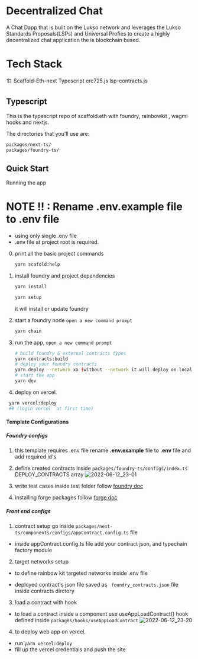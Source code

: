 # Decentralized Chat
A Chat Dapp that is built on the Lukso network and leverages the Lukso Standards Proposals(LSPs) and Universal Profies to create a highly decentralized chat application the is blockchain based.

# Tech Stack
 🏗 Scaffold-Eth-next Typescript
 erc725.js
 lsp-contracts.js

## Typescript

This is the typescript repo of scaffold.eth with foundry, rainbowkit , wagmi hooks and nextjs.

The directories that you'll use are:

```bash
packages/next-ts/
packages/foundry-ts/
```

## Quick Start

Running the app

# NOTE !! : Rename .env.example file to .env file

- using only single .env file
- .env file at project root is required.

0. print all the basic project commands
   ```bash
   yarn scafold:help
   ```
1. install foundry and  project dependencies

   ```bash
   yarn install

   yarn setup
   ```

   it will install or update foundry

2. start a foundry node `open a new command prompt`

   ```bash
   yarn chain
   ```

3. run the app, `open a new command prompt`

   ```bash
   # build foundry & external contracts types
   yarn contracts:build
   # deploy your foundry contracts
   yarn deploy --network xx (without --network it will deploy on localhost)
   # start the app
   yarn dev
   ```

4. deploy on vercel.

```bash
 yarn vercel:deploy
 ## (login vercel  at first time)
```

#### Template Configurations

##### Foundry configs

1. this template requires .env file rename **.env.example** file to **.env** file and add required id's
2. define created contracts inside `packages/foundry-ts/configs/index.ts` DEPLOY_CONTRACTS array
   ![2022-06-12_23-01](https://user-images.githubusercontent.com/22323693/173245694-eaf7b02e-2831-49ad-ab93-326470f6c589.png)

3. write test cases inside test folder follow [foundry doc](https://book.getfoundry.sh/forge/writing-tests.html)

4. installing forge packages
   follow [forge doc](https://book.getfoundry.sh/projects/dependencies.html)

##### Front end configs

1. contract setup
   go inside `packages/next-ts/components/configs/appContract.config.ts` file

- inside appContract.config.ts file add your contract json, and typechain factory module

2. target networks setup

- to define rainbow kit targeted networks inside .env file

- deployed contract's json file saved as ` foundry_contracts.json` file inside contracts dirctory

3. load a contract with hook

- to load a contract inside a component use useAppLoadContract() hook defined inside `packages/hooks/useAppLoadContract`
  ![2022-06-12_23-20](https://user-images.githubusercontent.com/22323693/173246408-9351e8ba-4b67-4a29-961f-3118359a641a.png)

4. to deploy web app on vercel.

- run `yarn vercel:deploy`
- fill up the vercel credentials and push the site

